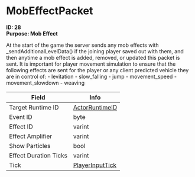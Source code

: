 # MobEffectPacket

**ID: 28**  
**Purpose: Mob Effect**  

At the start of the game the server sends any mob effects with _sendAdditionalLevelData() if the joining player saved out with them, and then anytime a mob effect is added, removed, or updated this packet is sent. It is important for player movement simulation to ensure that the following effects are sent for the player or any client predicted vehicle they are in control of: - levitation - slow_falling - jump - movement_speed - movement_slowdown - weaving

<table><thead><tr><th>Field</th><th>Info</th></tr></thead><tbody>
<tr><td>Target Runtime ID</td><td><a href="../types/ActorRuntimeID.md">ActorRuntimeID</a></td></tr>
<tr><td>Event ID</td><td>byte</td></tr>
<tr><td>Effect ID</td><td>varint</td></tr>
<tr><td>Effect Amplifier</td><td>varint</td></tr>
<tr><td>Show Particles</td><td>bool</td></tr>
<tr><td>Effect Duration Ticks</td><td>varint</td></tr>
<tr><td>Tick</td><td><a href="../types/PlayerInputTick.md">PlayerInputTick</a></td></tr>
</tbody></table>